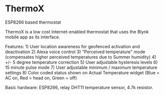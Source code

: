 # ThermoX
ESP8266 based thermostat

ThermoX is a low cost Internet-enabled thermostat that uses the Blynk mobile app as its interface. 

Features:
     1) User location awareness for geofenced activation and deactivation
     2) Alexa voice control
     3) "Perceived temperature" mode (compensates higher perceived temperatures due to Summer humidity)
     4) +/- 5 degree temperature correction
     5) User adjustable hysteresis levels
     6) 15 minute pulse mode
     7) User adjustable minimum / maximum temperature settings
     8) Color coded status shown on Actual Temperature widget (Blue = AC on, Red = head on, Green = off)
     
Basic hardware: ESP8266, relay DHT11 temperature sensor, 4.7k resistor.
